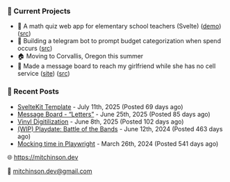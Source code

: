 ### 📌 Current Projects
- 📝 A math quiz web app for elementary school teachers (Svelte) ([demo](https://quiz-staging.mitchinson.dev/)) ([src](https://github.com/bmitchinson/budget-entry))
- 💸 Building a telegram bot to prompt budget categorization when spend occurs ([src](https://github.com/bmitchinson/sms-accountant))
- 🏠 Moving to Corvallis, Oregon this summer
- 💌 Made a message board to reach my girlfriend while she has no cell service ([site](https://letters.mitchinson.dev/)) ([src](https://github.com/bmitchinson/letters))

### 📝 Recent Posts

- [SvelteKit Template](https://blog.mitchinson.dev/sveltekit-template) - July 11th, 2025 (Posted 69 days ago)
- [Message Board - “Letters”](https://blog.mitchinson.dev/letters) - June 25th, 2025 (Posted 85 days ago)
- [Vinyl Digitilization](https://blog.mitchinson.dev/vinyl) - June 8th, 2025 (Posted 102 days ago)
- [(WIP) Playdate: Battle of the Bands](https://blog.mitchinson.dev/playdate-dev-one) - June 12th, 2024 (Posted 463 days ago)
- [Mocking time in Playwright](https://blog.mitchinson.dev/playwright-mock-time) - March 26th, 2024 (Posted 541 days ago)

🌐 https://mitchinson.dev

💌 mitchinson.dev@gmail.com